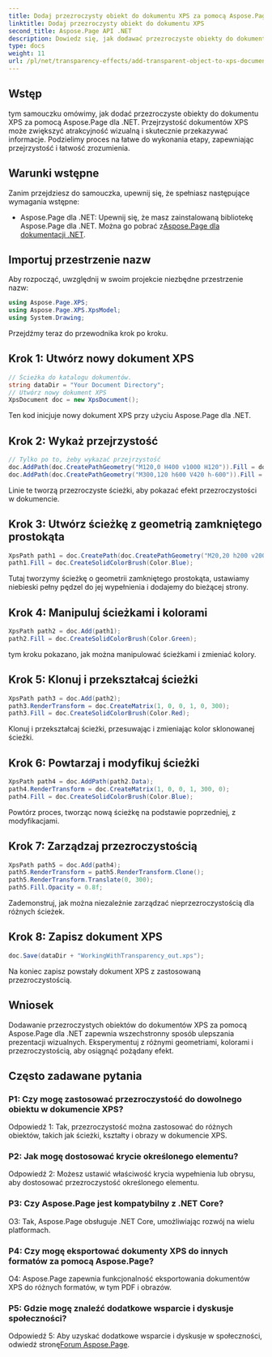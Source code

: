 ```yaml
---
title: Dodaj przezroczysty obiekt do dokumentu XPS za pomocą Aspose.Page
linktitle: Dodaj przezroczysty obiekt do dokumentu XPS
second_title: Aspose.Page API .NET
description: Dowiedz się, jak dodawać przezroczyste obiekty do dokumentów XPS w .NET przy użyciu Aspose.Page. Zwiększ atrakcyjność wizualną dzięki wskazówkom krok po kroku.
type: docs
weight: 11
url: /pl/net/transparency-effects/add-transparent-object-to-xps-document/
---
```

## Wstęp

tym samouczku omówimy, jak dodać przezroczyste obiekty do dokumentu XPS za pomocą Aspose.Page dla .NET. Przejrzystość dokumentów XPS może zwiększyć atrakcyjność wizualną i skutecznie przekazywać informacje. Podzielimy proces na łatwe do wykonania etapy, zapewniając przejrzystość i łatwość zrozumienia.

## Warunki wstępne

Zanim przejdziesz do samouczka, upewnij się, że spełniasz następujące wymagania wstępne:

-  Aspose.Page dla .NET: Upewnij się, że masz zainstalowaną bibliotekę Aspose.Page dla .NET. Można go pobrać z[Aspose.Page dla dokumentacji .NET](https://reference.aspose.com/page/net/).

## Importuj przestrzenie nazw

Aby rozpocząć, uwzględnij w swoim projekcie niezbędne przestrzenie nazw:

```csharp
using Aspose.Page.XPS;
using Aspose.Page.XPS.XpsModel;
using System.Drawing;
```

Przejdźmy teraz do przewodnika krok po kroku.

## Krok 1: Utwórz nowy dokument XPS

```csharp
// Ścieżka do katalogu dokumentów.
string dataDir = "Your Document Directory";
// Utwórz nowy dokument XPS
XpsDocument doc = new XpsDocument();
```

Ten kod inicjuje nowy dokument XPS przy użyciu Aspose.Page dla .NET.

## Krok 2: Wykaż przejrzystość

```csharp
// Tylko po to, żeby wykazać przejrzystość
doc.AddPath(doc.CreatePathGeometry("M120,0 H400 v1000 H120")).Fill = doc.CreateSolidColorBrush(Color.Gray);
doc.AddPath(doc.CreatePathGeometry("M300,120 h600 V420 h-600")).Fill = doc.CreateSolidColorBrush(Color.Gray);
```

Linie te tworzą przezroczyste ścieżki, aby pokazać efekt przezroczystości w dokumencie.

## Krok 3: Utwórz ścieżkę z geometrią zamkniętego prostokąta

```csharp
XpsPath path1 = doc.CreatePath(doc.CreatePathGeometry("M20,20 h200 v200 h-200 z"));
path1.Fill = doc.CreateSolidColorBrush(Color.Blue);
```

Tutaj tworzymy ścieżkę o geometrii zamkniętego prostokąta, ustawiamy niebieski pełny pędzel do jej wypełnienia i dodajemy do bieżącej strony.

## Krok 4: Manipuluj ścieżkami i kolorami

```csharp
XpsPath path2 = doc.Add(path1);
path2.Fill = doc.CreateSolidColorBrush(Color.Green);
```

tym kroku pokazano, jak można manipulować ścieżkami i zmieniać kolory.

## Krok 5: Klonuj i przekształcaj ścieżki

```csharp
XpsPath path3 = doc.Add(path2);
path3.RenderTransform = doc.CreateMatrix(1, 0, 0, 1, 0, 300);
path3.Fill = doc.CreateSolidColorBrush(Color.Red);
```

Klonuj i przekształcaj ścieżki, przesuwając i zmieniając kolor sklonowanej ścieżki.

## Krok 6: Powtarzaj i modyfikuj ścieżki

```csharp
XpsPath path4 = doc.AddPath(path2.Data);
path4.RenderTransform = doc.CreateMatrix(1, 0, 0, 1, 300, 0);
path4.Fill = doc.CreateSolidColorBrush(Color.Blue);
```

Powtórz proces, tworząc nową ścieżkę na podstawie poprzedniej, z modyfikacjami.

## Krok 7: Zarządzaj przezroczystością

```csharp
XpsPath path5 = doc.Add(path4);
path5.RenderTransform = path5.RenderTransform.Clone();
path5.RenderTransform.Translate(0, 300);
path5.Fill.Opacity = 0.8f;
```

Zademonstruj, jak można niezależnie zarządzać nieprzezroczystością dla różnych ścieżek.

## Krok 8: Zapisz dokument XPS

```csharp
doc.Save(dataDir + "WorkingWithTransparency_out.xps");
```

Na koniec zapisz powstały dokument XPS z zastosowaną przezroczystością.

## Wniosek

Dodawanie przezroczystych obiektów do dokumentów XPS za pomocą Aspose.Page dla .NET zapewnia wszechstronny sposób ulepszania prezentacji wizualnych. Eksperymentuj z różnymi geometriami, kolorami i przezroczystością, aby osiągnąć pożądany efekt.

## Często zadawane pytania

### P1: Czy mogę zastosować przezroczystość do dowolnego obiektu w dokumencie XPS?

Odpowiedź 1: Tak, przezroczystość można zastosować do różnych obiektów, takich jak ścieżki, kształty i obrazy w dokumencie XPS.

### P2: Jak mogę dostosować krycie określonego elementu?

Odpowiedź 2: Możesz ustawić właściwość krycia wypełnienia lub obrysu, aby dostosować przezroczystość określonego elementu.

### P3: Czy Aspose.Page jest kompatybilny z .NET Core?

O3: Tak, Aspose.Page obsługuje .NET Core, umożliwiając rozwój na wielu platformach.

### P4: Czy mogę eksportować dokumenty XPS do innych formatów za pomocą Aspose.Page?

O4: Aspose.Page zapewnia funkcjonalność eksportowania dokumentów XPS do różnych formatów, w tym PDF i obrazów.

### P5: Gdzie mogę znaleźć dodatkowe wsparcie i dyskusje społeczności?

 Odpowiedź 5: Aby uzyskać dodatkowe wsparcie i dyskusje w społeczności, odwiedź stronę[Forum Aspose.Page](https://forum.aspose.com/c/page/39).
